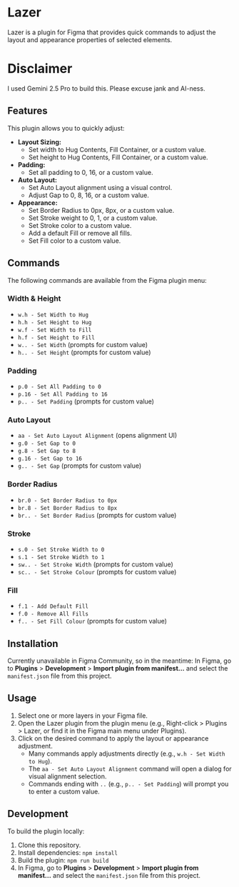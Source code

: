 # Lazer

Lazer is a plugin for Figma that provides quick commands to adjust the layout and appearance properties of selected elements.

# Disclaimer

I used Gemini 2.5 Pro to build this. Please excuse jank and AI-ness.

## Features

This plugin allows you to quickly adjust:

*   **Layout Sizing:**
    *   Set width to Hug Contents, Fill Container, or a custom value.
    *   Set height to Hug Contents, Fill Container, or a custom value.
*   **Padding:**
    *   Set all padding to 0, 16, or a custom value.
*   **Auto Layout:**
    *   Set Auto Layout alignment using a visual control.
    *   Adjust Gap to 0, 8, 16, or a custom value.
*   **Appearance:**
    *   Set Border Radius to 0px, 8px, or a custom value.
    *   Set Stroke weight to 0, 1, or a custom value.
    *   Set Stroke color to a custom value.
    *   Add a default Fill or remove all fills.
    *   Set Fill color to a custom value.

## Commands

The following commands are available from the Figma plugin menu:

### Width & Height
*   `w.h - Set Width to Hug`
*   `h.h - Set Height to Hug`
*   `w.f - Set Width to Fill`
*   `h.f - Set Height to Fill`
*   `w.. - Set Width` (prompts for custom value)
*   `h.. - Set Height` (prompts for custom value)

### Padding
*   `p.0 - Set All Padding to 0`
*   `p.16 - Set All Padding to 16`
*   `p.. - Set Padding` (prompts for custom value)

### Auto Layout
*   `aa - Set Auto Layout Alignment` (opens alignment UI)
*   `g.0 - Set Gap to 0`
*   `g.8 - Set Gap to 8`
*   `g.16 - Set Gap to 16`
*   `g.. - Set Gap` (prompts for custom value)

### Border Radius
*   `br.0 - Set Border Radius to 0px`
*   `br.8 - Set Border Radius to 8px`
*   `br.. - Set Border Radius` (prompts for custom value)

### Stroke
*   `s.0 - Set Stroke Width to 0`
*   `s.1 - Set Stroke Width to 1`
*   `sw.. - Set Stroke Width` (prompts for custom value)
*   `sc.. - Set Stroke Colour` (prompts for custom value)

### Fill
*   `f.1 - Add Default Fill`
*   `f.0 - Remove All Fills`
*   `f.. - Set Fill Colour` (prompts for custom value)

## Installation

Currently unavailable in Figma Community, so in the meantime:
In Figma, go to **Plugins** > **Development** > **Import plugin from manifest...** and select the `manifest.json` file from this project.

## Usage

1.  Select one or more layers in your Figma file.
2.  Open the Lazer plugin from the plugin menu (e.g., Right-click > Plugins > Lazer, or find it in the Figma main menu under Plugins).
3.  Click on the desired command to apply the layout or appearance adjustment.
    *   Many commands apply adjustments directly (e.g., `w.h - Set Width to Hug`).
    *   The `aa - Set Auto Layout Alignment` command will open a dialog for visual alignment selection.
    *   Commands ending with `..` (e.g., `p.. - Set Padding`) will prompt you to enter a custom value.

## Development

To build the plugin locally:

1.  Clone this repository.
2.  Install dependencies: `npm install`
3.  Build the plugin: `npm run build`
4.  In Figma, go to **Plugins** > **Development** > **Import plugin from manifest...** and select the `manifest.json` file from this project.

